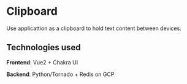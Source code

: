 # Clipboard

Use applicattion as a clipboard to hold text content between devices.

## Technologies used

**Frontend**: Vue2 + Chakra UI

**Backend**: Python/Tornado + Redis on GCP
